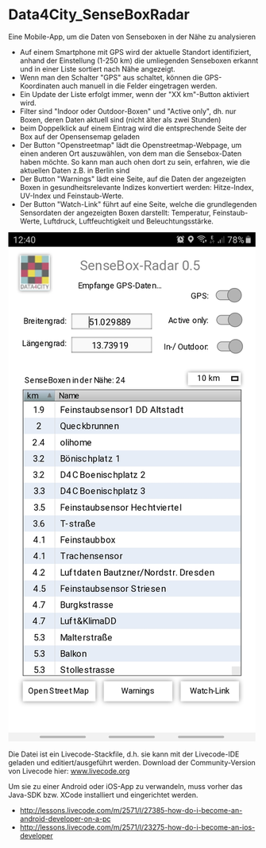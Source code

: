 # Data4City_SenseBoxRadar
Eine Mobile-App, um die Daten von Senseboxen in der Nähe zu analysieren

* Auf einem Smartphone mit GPS wird der aktuelle Standort identifiziert, anhand der Einstellung (1-250 km) die umliegenden Senseboxen erkannt und in einer Liste sortiert nach Nähe angezeigt.
* Wenn man den Schalter "GPS" aus schaltet, können die GPS-Koordinaten auch manuell in die Felder eingetragen werden.
* Ein Update der Liste erfolgt immer, wenn der "XX km"-Button aktiviert wird.
* Filter sind "Indoor oder Outdoor-Boxen" und "Active only", dh. nur Boxen, deren Daten aktuell sind (nicht älter als zwei Stunden)
* beim Doppelklick auf einem Eintrag wird die entsprechende Seite der Box auf der Opensensemap geladen
* Der Button "Openstreetmap" lädt die Openstreetmap-Webpage, um einen anderen Ort auszuwählen, von dem man die Sensebox-Daten haben möchte. So kann man auch ohen dort zu sein, erfahren, wie die aktuellen Daten z.B. in Berlin sind
* Der Button "Warnings" lädt eine Seite, auf die Daten der angezeigten Boxen in gesundheitsrelevante Indizes konvertiert werden: Hitze-Index, UV-Index und Feinstaub-Werte.
* Der Button "Watch-Link" führt auf eine Seite, welche die grundlegenden Sensordaten der angezeigten Boxen darstellt: Temperatur, Feinstaub-Werte, Luftdruck, Luftfeuchtigkeit und Beleuchtungsstärke.




![SenseboxRadar](SenseboxRadar.jpg)


Die Datei ist ein Livecode-Stackfile, d.h. sie kann mit der Livecode-IDE geladen und editiert/ausgeführt werden. 
Download der Community-Version von Livecode hier: www.livecode.org

Um sie zu einer Android oder iOS-App zu verwandeln, muss vorher das Java-SDK bzw. XCode installiert und eingerichtet werden.
* http://lessons.livecode.com/m/2571/l/27385-how-do-i-become-an-android-developer-on-a-pc
* http://lessons.livecode.com/m/2571/l/23275-how-do-i-become-an-ios-developer
